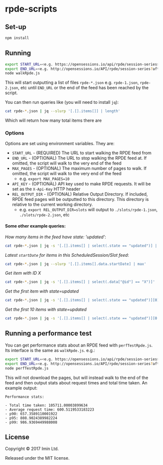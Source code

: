 # rpde-scripts

## Set-up

```sh
npm install
```

## Running

```sh
export START_URL=<e.g. https://opensessions.io/api/rpde/session-series>
export END_URL=<e.g. http://opensessions.io/API/rpde/session-series?afterTimestamp=1537456685&afterId=2566> # Optional. If omitted, the script will just walk the RPDE feed to the very end
node walkRpde.js
```

This will start outputting a list of files `rpde-*.json` e.g. `rpde-1.json`, `rpde-2.json`, etc until `END_URL` or the end of the feed has been reached by the script.

You can then run queries like (you will need to install `jq`):

```sh
cat rpde-*.json | jq --slurp '[.[].items[]] | length'
```

Which will return how many total items there are

### Options

Options are set using environment variables. They are:

- `START_URL` - (REQUIRED) The URL to start walking the RPDE feed from
- `END_URL` - (OPTIONAL) The URL to stop walking the RPDE feed at. If omitted, the script will walk to the very end of the feed
- `MAX_PAGES` - (OPTIONAL) The maximum number of pages to walk. If omitted, the script will walk to the very end of the feed
  - e.g. `export MAX_PAGES=10`
- `API_KEY` - (OPTIONAL) API key used to make RPDE requests. It will be set as the `X-Api-Key` HTTP header
- `REL_OUTPUT_DIR` - (OPTIONAL) Relative Output Directory. If included, RPDE feed pages will be outputted to this directory. This directory is relative to the current working directory.
  - e.g. `export REL_OUTPUT_DIR=slots` will output to `./slots/rpde-1.json`, `./slots/rpde-2.json`, etc

#### Some other example queries:

_How many items in the feed have state: 'updated'_:

```sh
cat rpde-*.json | jq -s '[.[].items[] | select(.state == "updated")] | length'
```

_Latest `startDate` for items in this ScheduledSession/Slot feed_:

```sh
cat rpde-*.json | jq --slurp '[.[].items[].data.startDate] | max'
```

_Get item with ID X_


```sh
cat rpde-*.json | jq -s '[.[].items[] | select(.data["@id"] == "X")]'
```

_Get the first item with state=updated_

```sh
cat rpde-*.json | jq -s '[.[].items[] | select(.state == "updated")][0]'
```

_Get the first 10 items with state=updated_

```sh
cat rpde-*.json | jq -s '[.[].items[] | select(.state == "updated")][0:10]'
```

## Running a performance test

You can get performance stats about an RPDE feed with `perfTestRpde.js`. Its interface is the same as `walkRpde.js`. e.g.:

```sh
export START_URL=<e.g. https://opensessions.io/api/rpde/session-series>
export END_URL=<e.g. http://opensessions.io/API/rpde/session-series?afterTimestamp=1537456685&afterId=2566> # Optional. If omitted, the script will just walk the RPDE feed to the very end
node perfTestRpde.js
```

This will not download the pages, but will instead walk to the end of the feed and then output stats about request times and total time taken. An example output:

```
Performance stats:

- Total time taken: 105711.00003899634
- Average request time: 600.5119533183223
- p90: 657.3589110001922
- p95: 808.9024389982224
- p99: 986.9369449988008
```

## License

Copyright © 2017 Imin Ltd.

Released under the MIT license.

